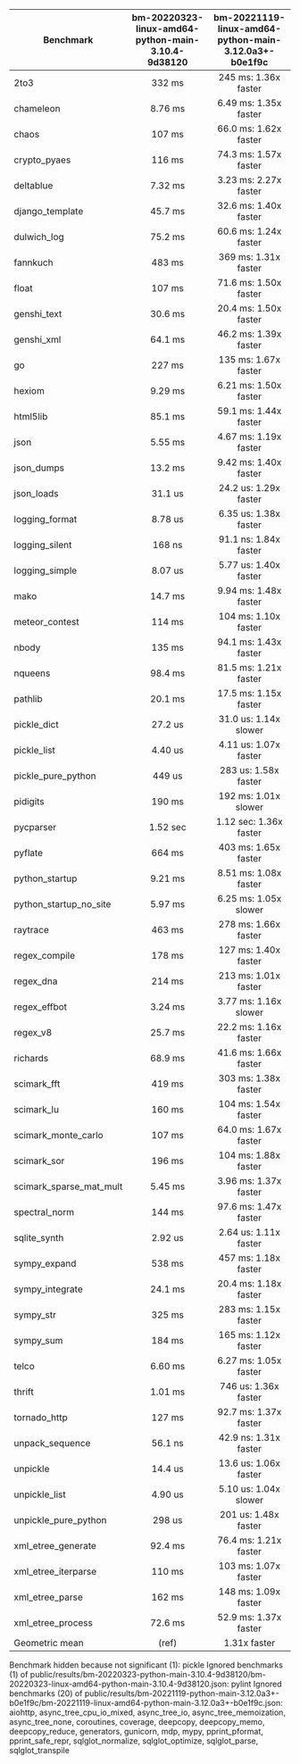 | Benchmark               | bm-20220323-linux-amd64-python-main-3.10.4-9d38120 | bm-20221119-linux-amd64-python-main-3.12.0a3+-b0e1f9c |
|-------------------------|:--------------------------------------------------:|:-----------------------------------------------------:|
| 2to3                    | 332 ms                                             | 245 ms: 1.36x faster                                  |
| chameleon               | 8.76 ms                                            | 6.49 ms: 1.35x faster                                 |
| chaos                   | 107 ms                                             | 66.0 ms: 1.62x faster                                 |
| crypto_pyaes            | 116 ms                                             | 74.3 ms: 1.57x faster                                 |
| deltablue               | 7.32 ms                                            | 3.23 ms: 2.27x faster                                 |
| django_template         | 45.7 ms                                            | 32.6 ms: 1.40x faster                                 |
| dulwich_log             | 75.2 ms                                            | 60.6 ms: 1.24x faster                                 |
| fannkuch                | 483 ms                                             | 369 ms: 1.31x faster                                  |
| float                   | 107 ms                                             | 71.6 ms: 1.50x faster                                 |
| genshi_text             | 30.6 ms                                            | 20.4 ms: 1.50x faster                                 |
| genshi_xml              | 64.1 ms                                            | 46.2 ms: 1.39x faster                                 |
| go                      | 227 ms                                             | 135 ms: 1.67x faster                                  |
| hexiom                  | 9.29 ms                                            | 6.21 ms: 1.50x faster                                 |
| html5lib                | 85.1 ms                                            | 59.1 ms: 1.44x faster                                 |
| json                    | 5.55 ms                                            | 4.67 ms: 1.19x faster                                 |
| json_dumps              | 13.2 ms                                            | 9.42 ms: 1.40x faster                                 |
| json_loads              | 31.1 us                                            | 24.2 us: 1.29x faster                                 |
| logging_format          | 8.78 us                                            | 6.35 us: 1.38x faster                                 |
| logging_silent          | 168 ns                                             | 91.1 ns: 1.84x faster                                 |
| logging_simple          | 8.07 us                                            | 5.77 us: 1.40x faster                                 |
| mako                    | 14.7 ms                                            | 9.94 ms: 1.48x faster                                 |
| meteor_contest          | 114 ms                                             | 104 ms: 1.10x faster                                  |
| nbody                   | 135 ms                                             | 94.1 ms: 1.43x faster                                 |
| nqueens                 | 98.4 ms                                            | 81.5 ms: 1.21x faster                                 |
| pathlib                 | 20.1 ms                                            | 17.5 ms: 1.15x faster                                 |
| pickle_dict             | 27.2 us                                            | 31.0 us: 1.14x slower                                 |
| pickle_list             | 4.40 us                                            | 4.11 us: 1.07x faster                                 |
| pickle_pure_python      | 449 us                                             | 283 us: 1.58x faster                                  |
| pidigits                | 190 ms                                             | 192 ms: 1.01x slower                                  |
| pycparser               | 1.52 sec                                           | 1.12 sec: 1.36x faster                                |
| pyflate                 | 664 ms                                             | 403 ms: 1.65x faster                                  |
| python_startup          | 9.21 ms                                            | 8.51 ms: 1.08x faster                                 |
| python_startup_no_site  | 5.97 ms                                            | 6.25 ms: 1.05x slower                                 |
| raytrace                | 463 ms                                             | 278 ms: 1.66x faster                                  |
| regex_compile           | 178 ms                                             | 127 ms: 1.40x faster                                  |
| regex_dna               | 214 ms                                             | 213 ms: 1.01x faster                                  |
| regex_effbot            | 3.24 ms                                            | 3.77 ms: 1.16x slower                                 |
| regex_v8                | 25.7 ms                                            | 22.2 ms: 1.16x faster                                 |
| richards                | 68.9 ms                                            | 41.6 ms: 1.66x faster                                 |
| scimark_fft             | 419 ms                                             | 303 ms: 1.38x faster                                  |
| scimark_lu              | 160 ms                                             | 104 ms: 1.54x faster                                  |
| scimark_monte_carlo     | 107 ms                                             | 64.0 ms: 1.67x faster                                 |
| scimark_sor             | 196 ms                                             | 104 ms: 1.88x faster                                  |
| scimark_sparse_mat_mult | 5.45 ms                                            | 3.96 ms: 1.37x faster                                 |
| spectral_norm           | 144 ms                                             | 97.6 ms: 1.47x faster                                 |
| sqlite_synth            | 2.92 us                                            | 2.64 us: 1.11x faster                                 |
| sympy_expand            | 538 ms                                             | 457 ms: 1.18x faster                                  |
| sympy_integrate         | 24.1 ms                                            | 20.4 ms: 1.18x faster                                 |
| sympy_str               | 325 ms                                             | 283 ms: 1.15x faster                                  |
| sympy_sum               | 184 ms                                             | 165 ms: 1.12x faster                                  |
| telco                   | 6.60 ms                                            | 6.27 ms: 1.05x faster                                 |
| thrift                  | 1.01 ms                                            | 746 us: 1.36x faster                                  |
| tornado_http            | 127 ms                                             | 92.7 ms: 1.37x faster                                 |
| unpack_sequence         | 56.1 ns                                            | 42.9 ns: 1.31x faster                                 |
| unpickle                | 14.4 us                                            | 13.6 us: 1.06x faster                                 |
| unpickle_list           | 4.90 us                                            | 5.10 us: 1.04x slower                                 |
| unpickle_pure_python    | 298 us                                             | 201 us: 1.48x faster                                  |
| xml_etree_generate      | 92.4 ms                                            | 76.4 ms: 1.21x faster                                 |
| xml_etree_iterparse     | 110 ms                                             | 103 ms: 1.07x faster                                  |
| xml_etree_parse         | 162 ms                                             | 148 ms: 1.09x faster                                  |
| xml_etree_process       | 72.6 ms                                            | 52.9 ms: 1.37x faster                                 |
| Geometric mean          | (ref)                                              | 1.31x faster                                          |

Benchmark hidden because not significant (1): pickle
Ignored benchmarks (1) of public/results/bm-20220323-python-main-3.10.4-9d38120/bm-20220323-linux-amd64-python-main-3.10.4-9d38120.json: pylint
Ignored benchmarks (20) of public/results/bm-20221119-python-main-3.12.0a3+-b0e1f9c/bm-20221119-linux-amd64-python-main-3.12.0a3+-b0e1f9c.json: aiohttp, async_tree_cpu_io_mixed, async_tree_io, async_tree_memoization, async_tree_none, coroutines, coverage, deepcopy, deepcopy_memo, deepcopy_reduce, generators, gunicorn, mdp, mypy, pprint_pformat, pprint_safe_repr, sqlglot_normalize, sqlglot_optimize, sqlglot_parse, sqlglot_transpile
